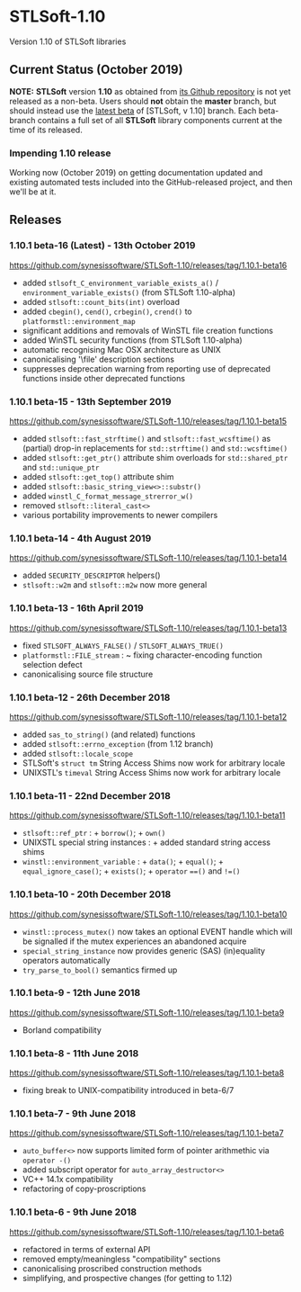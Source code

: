 # STLSoft-1.10

Version 1.10 of STLSoft libraries

## Current Status (October 2019)

**NOTE:** **STLSoft** version **1.10** as obtained from [its Github repository](https://github.com/synesissoftware/STLSoft-1.10) is not yet released as a non-beta. Users should **not** obtain the **master** branch, but should instead use the [latest beta](https://github.com/synesissoftware/STLSoft-1.10/releases) of [STLSoft, v 1.10] branch. Each beta-branch contains a full set of all **STLSoft** library components current at the time of its released.

### Impending 1.10 release

Working now (October 2019) on getting documentation updated and existing
automated tests included into the GitHub-released project, and then
we'll be at it.


## Releases

### 1.10.1 beta-16 (Latest) - 13th October 2019

<https://github.com/synesissoftware/STLSoft-1.10/releases/tag/1.10.1-beta16>

* added ``stlsoft_C_environment_variable_exists_a()`` / ``environment_variable_exists()`` (from STLSoft 1.10-alpha)
* added ``stlsoft::count_bits(int)`` overload
* added ``cbegin()``, ``cend()``, ``crbegin()``, ``crend()`` to ``platformstl::environment_map``
* significant additions and removals of WinSTL file creation functions
* added WinSTL security functions (from STLSoft 1.10-alpha)
* automatic recognising Mac OSX architecture as UNIX
* canonicalising '\file' description sections
* suppresses deprecation warning from reporting use of deprecated functions inside other deprecated functions

### 1.10.1 beta-15 - 13th September 2019

<https://github.com/synesissoftware/STLSoft-1.10/releases/tag/1.10.1-beta15>

 * added ``stlsoft::fast_strftime()`` and ``stlsoft::fast_wcsftime()`` as (partial) drop-in replacements for ``std::strftime()`` and ``std::wcsftime()``
 * added ``stlsoft::get_ptr()`` attribute shim overloads for ``std::shared_ptr`` and ``std::unique_ptr``
 * added ``stlsoft::get_top()`` attribute shim
 * added ``stlsoft::basic_string_view<>::substr()``
 * added ``winstl_C_format_message_strerror_w()``
 * removed ``stlsoft::literal_cast<>``
 * various portability improvements to newer compilers

### 1.10.1 beta-14 - 4th August 2019

<https://github.com/synesissoftware/STLSoft-1.10/releases/tag/1.10.1-beta14>

 * added ``SECURITY_DESCRIPTOR`` helpers()
 * ``stlsoft::w2m`` and ``stlsoft::m2w`` now more general

### 1.10.1 beta-13 - 16th April 2019

<https://github.com/synesissoftware/STLSoft-1.10/releases/tag/1.10.1-beta13>

 * fixed ``STLSOFT_ALWAYS_FALSE()`` / ``STLSOFT_ALWAYS_TRUE()``
 * ``platformstl::FILE_stream`` : ~ fixing character-encoding function selection defect
 * canonicalising source file structure

### 1.10.1 beta-12 - 26th December 2018

<https://github.com/synesissoftware/STLSoft-1.10/releases/tag/1.10.1-beta12>

 * added ``sas_to_string()`` (and related) functions
 * added ``stlsoft::errno_exception`` (from 1.12 branch)
 * added ``stlsoft::locale_scope``
 * STLSoft's ``struct tm`` String Access Shims now work for arbitrary locale
 * UNIXSTL's ``timeval`` String Access Shims now work for arbitrary locale

### 1.10.1 beta-11 - 22nd December 2018

<https://github.com/synesissoftware/STLSoft-1.10/releases/tag/1.10.1-beta11>

 * ``stlsoft::ref_ptr`` : + ``borrow()``; + ``own()``
 * UNIXSTL special string instances : + added standard string access shims
 * ``winstl::environment_variable`` : + ``data()``; + ``equal()``; + ``equal_ignore_case()``; + ``exists()``; + ``operator`` ``==()`` and ``!=()``

### 1.10.1 beta-10 - 20th December 2018

<https://github.com/synesissoftware/STLSoft-1.10/releases/tag/1.10.1-beta10>

 * ``winstl::process_mutex()`` now takes an optional EVENT handle which will be signalled if the mutex experiences an abandoned acquire
 * ``special_string_instance`` now provides generic (SAS) (in)equality operators automatically
 * ``try_parse_to_bool()`` semantics firmed up

### 1.10.1 beta-9 - 12th June 2018

<https://github.com/synesissoftware/STLSoft-1.10/releases/tag/1.10.1-beta9>

 * Borland compatibility

### 1.10.1 beta-8 - 11th June 2018

<https://github.com/synesissoftware/STLSoft-1.10/releases/tag/1.10.1-beta8>

 * fixing break to UNIX-compatibility introduced in beta-6/7

### 1.10.1 beta-7 - 9th June 2018

<https://github.com/synesissoftware/STLSoft-1.10/releases/tag/1.10.1-beta7>

 * ``auto_buffer<>`` now supports limited form of pointer arithmethic via ``operator -()``
 * added subscript operator for ``auto_array_destructor<>``
 * VC++ 14.1x compatibility
 * refactoring of copy-proscriptions

### 1.10.1 beta-6 - 9th June 2018

<https://github.com/synesissoftware/STLSoft-1.10/releases/tag/1.10.1-beta6>

 * refactored in terms of external API
 * removed empty/meaningless "compatibility" sections
 * canonicalising proscribed construction methods
 * simplifying, and prospective changes (for getting to 1.12)

